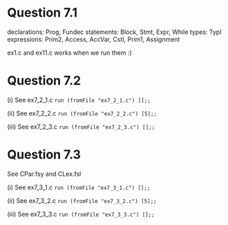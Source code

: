 # Question 7.1 
declarations: Prog, Fundec 
statements: Block, Stmt, Expr, While
types: TypI
expressions: Prim2, Access, AccVar, CstI, Prim1, Assignment 

ex1.c and ex11.c works when we run them :) 

# Question 7.2
(i)
See ex7_2_1.c
`run (fromFile "ex7_2_1.c") [];;  `

(ii)
See ex7_2_2.c
`run (fromFile "ex7_2_2.c") [5];; `

(iii)
See ex7_2_3.c
`run (fromFile "ex7_2_3.c") [];; `

# Question 7.3
See CPar.fsy and CLex.fsl

(i)
See ex7_3_1.c
`run (fromFile "ex7_3_1.c") [];;`

(ii)
See ex7_3_2.c
`run (fromFile "ex7_3_2.c") [5];;`

(iii)
See ex7_3_3.c
`run (fromFile "ex7_3_3.c") [];;`